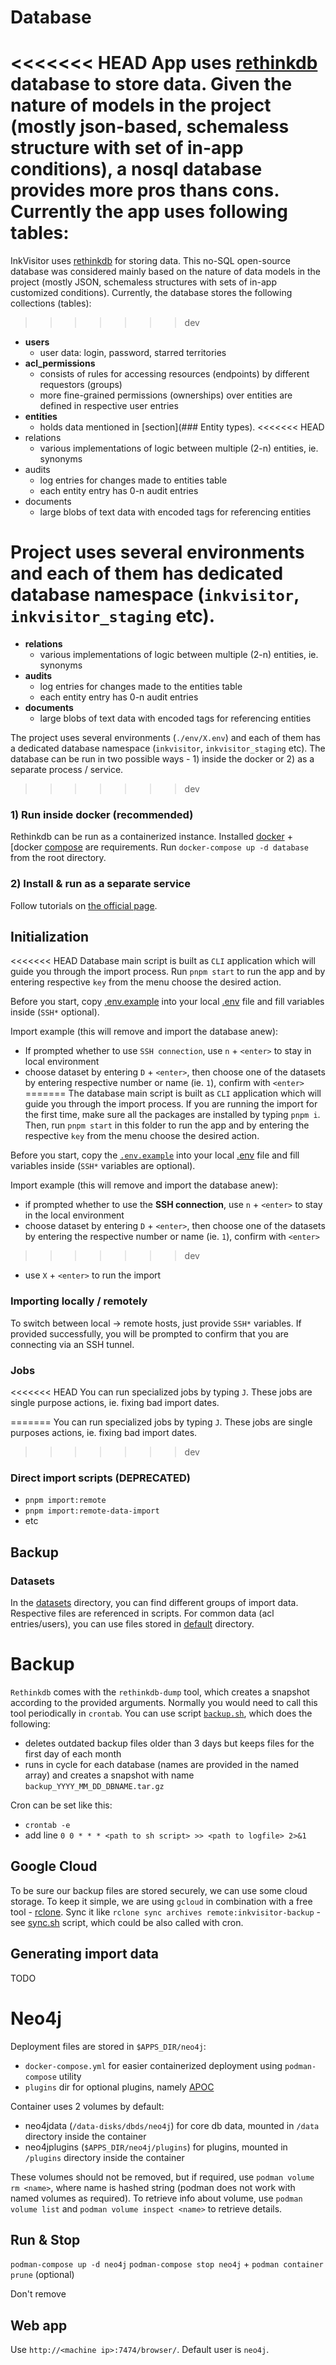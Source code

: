 # Database

<<<<<<< HEAD
App uses [rethinkdb](https://rethinkdb.com/) database to store data. Given the nature of models in the project (mostly json-based, schemaless structure with set of in-app conditions), a nosql database provides more pros thans cons. Currently the app uses following tables:
=======
InkVisitor uses [rethinkdb](https://rethinkdb.com/) for storing data. This no-SQL open-source database was considered mainly based on the nature of data models in the project (mostly JSON, schemaless structures with sets of in-app customized conditions).
Currently, the database stores the following collections (tables):
>>>>>>> dev

- **users**
  - user data: login, password, starred territories
- **acl_permissions**
  - consists of rules for accessing resources (endpoints) by different requestors (groups)
  - more fine-grained permissions (ownerships) over entities are defined in respective user entries
- **entities**
  - holds data mentioned in [section](### Entity types).
<<<<<<< HEAD
- relations
  - various implementations of logic between multiple (2-n) entities, ie. synonyms
- audits
  - log entries for changes made to entities table
  - each entity entry has 0-n audit entries
- documents
  - large blobs of text data with encoded tags for referencing entities

Project uses several environments and each of them has dedicated database namespace (`inkvisitor`, `inkvisitor_staging` etc).
=======
- **relations**
  - various implementations of logic between multiple (2-n) entities, ie. synonyms
- **audits**
  - log entries for changes made to the entities table
  - each entity entry has 0-n audit entries
- **documents**
  - large blobs of text data with encoded tags for referencing entities

The project uses several environments (`./env/X.env`) and each of them has a dedicated database namespace (`inkvisitor`, `inkvisitor_staging` etc). The database can be run in two possible ways - 1) inside the docker or 2) as a separate process / service.
>>>>>>> dev

### 1) Run inside docker (recommended)

Rethinkdb can be run as a containerized instance. Installed [docker](https://docs.docker.com/get-docker/) + [docker [compose](https://docs.docker.com/compose/install/) are requirements.
Run `docker-compose up -d database` from the root directory.

### 2) Install & run as a separate service

Follow tutorials on [the official page](https://rethinkdb.com/docs/install/).

## Initialization

<<<<<<< HEAD
Database main script is built as `CLI` application which will guide you through the import process.
Run `pnpm start` to run the app and by entering respective `key` from the menu choose the desired action.

Before you start, copy [.env.example](packages/database/env/.env.example) into your local [.env](packages/database/env/.env) file and fill variables inside (`SSH*` optional).

Import example (this will remove and import the database anew):
- If prompted whether to use `SSH connection`, use `n` + `<enter>` to stay in local environment
- choose dataset by entering `D` + `<enter>`, then choose one of the datasets by entering respective number or name (ie. `1`), confirm with `<enter>`
=======
The database main script is built as `CLI` application which will guide you through the import process.
If you are running the import for the first time, make sure all the packages are installed by typing `pnpm i`. Then, run `pnpm start` in this folder to run the app and by entering the respective `key` from the menu choose the desired action.

Before you start, copy the [`.env.example`](packages/database/env/.env.example) into your local [.env](packages/database/env/.env) file and fill variables inside (`SSH*` variables are optional).

Import example (this will remove and import the database anew):

- if prompted whether to use the **SSH connection**, use `n` + `<enter>` to stay in the local environment
- choose dataset by entering `D` + `<enter>`, then choose one of the datasets by entering the respective number or name (ie. `1`), confirm with `<enter>`
>>>>>>> dev
- use `X` + `<enter>` to run the import

### Importing locally / remotely

To switch between local -> remote hosts, just provide `SSH*` variables. If provided successfully, you will be prompted to confirm that you are connecting via an SSH tunnel.

### Jobs

<<<<<<< HEAD
You can run specialized jobs by typing `J`. These jobs are single purpose actions, ie. fixing bad import dates.

=======
You can run specialized jobs by typing `J`. These jobs are single purposes actions, ie. fixing bad import dates.
>>>>>>> dev

### Direct import scripts (DEPRECATED)

- `pnpm import:remote`
- `pnpm import:remote-data-import`
- etc

## Backup

### Datasets

In the [datasets](./datasets) directory, you can find different groups of import data. Respective files are referenced in scripts.
For common data (acl entries/users), you can use files stored in [default](./datasets/default) directory.

# Backup

`Rethinkdb` comes with the `rethinkdb-dump` tool, which creates a snapshot according to the provided arguments. Normally you would need to call this tool periodically in `crontab`. You can use script [`backup.sh`](./scripts/backup.sh), which does the following:

- deletes outdated backup files older than 3 days but keeps files for the first day of each month
- runs in cycle for each database (names are provided in the named array) and creates a snapshot with name `backup_YYYY_MM_DD_DBNAME.tar.gz`

Cron can be set like this:

- `crontab -e`
- add line `0 0 * * * <path to sh script> >> <path to logfile> 2>&1`

## Google Cloud

To be sure our backup files are stored securely, we can use some cloud storage.
To keep it simple, we are using `gcloud` in combination with a free tool - [rclone](https://rclone.org/).
Sync it like `rclone sync archives remote:inkvisitor-backup` - see [sync.sh](./sync.sh) script, which could be also called with cron.

## Generating import data

TODO

# Neo4j

Deployment files are stored in `$APPS_DIR/neo4j`:

- `docker-compose.yml` for easier containerized deployment using `podman-compose` utility
- `plugins` dir for optional plugins, namely [APOC](https://neo4j.com/developer/neo4j-apoc/)

Container uses 2 volumes by default:

- neo4jdata (`/data-disks/dbds/neo4j`) for core db data, mounted in `/data` directory inside the container
- neo4jplugins (`$APPS_DIR/neo4j/plugins`) for plugins, mounted in `/plugins` directory inside the container

These volumes should not be removed, but if required, use `podman volume rm <name>`, where name is hashed string (podman does not work with named volumes as required). To retrieve info about volume, use `podman volume list` and `podman volume inspect <name>` to retrieve details.

## Run & Stop

`podman-compose up -d neo4j`
`podman-compose stop neo4j` + `podman container prune` (optional)

Don't remove

## Web app

Use `http://<machine ip>:7474/browser/`. Default user is `neo4j`.
